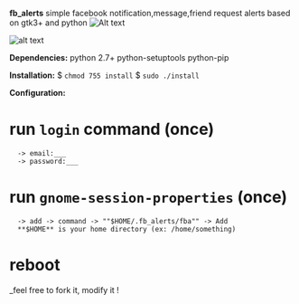 **fb_alerts**
simple facebook notification,message,friend request alerts based on gtk3+ and python
![Alt text](https://raw.github.com/ravsa/master/fb_alerts/icons/image_i.png)












![alt text](https://raw.github.com/ravsa/master/fb_alerts/icons/image_n.png)

**Dependencies:**
python 2.7+
python-setuptools
python-pip

**Installation:**
$ `chmod 755 install`
$ `sudo ./install`

**Configuration:**

   # run `login` command (once)
      -> email:___
      -> password:___

   # run `gnome-session-properties` (once)
      -> add -> command -> ""$HOME/.fb_alerts/fba"" -> Add
      **$HOME** is your home directory (ex: /home/something)

   # reboot


_feel free to fork it, modify it !
